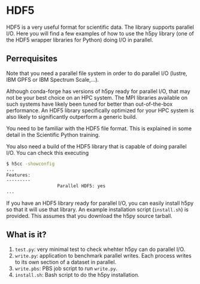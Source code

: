 # HDF5

HDF5 is a very useful format for scientific data.  The library supports
parallel I/O.  Here you will find a few examples of how to use the h5py
library (one of the HDF5 wrapper libraries for Python) doing I/O in
parallel.

## Perrequisites

Note that you need a parallel file system in order to do parallel I/O (lustre,
IBM GPFS or IBM Spectrum Scale,...).

Although conda-forge has versions of h5py ready for parallel I/O, that may not
be your best choice on an HPC system.  The MPI libraries available on such
systems have likely been tuned for better than out-of-the-box performance.
An HDF5 library specifically optimized for your HPC system is also likely
to significantly outperform a generic build.

You need to be familiar with the HDF5 file format.  This is explained in
some detail in the Scientific Python training.

You also need a build of the HDF5 library that is capable of doing
parallel I/O.  You can check this executing
```bash
$ h5cc -showconfig
...
Features:
---------
                   Parallel HDF5: yes
...
```
If you have an HDF5 library ready for parallel I/O, you can easily
install h5py so that it will use that library.  An example installation
script (`install.sh`) is provided.  This assumes that you download the
h5py source tarball.


## What is it?

1. `test.py`: very minimal test to check whehter h5py can do parallel I/O.
1. `write.py`: application to benchmark parallel writes.  Each process
   writes to its own section of a dataset in parallel.
1. `write.pbs`: PBS job script to run `write.py`.
1. `install.sh`: Bash script to do the h5py installation.
